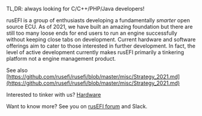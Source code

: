 TL,DR: always looking for C/C++/PHP/Java developers!

rusEFI is a group of enthusiasts developing a fundamentally _smarter_ open source ECU. As of 2021, we have built an amazing foundation but there are still too many loose ends for end users to run an engine successfully without keeping close tabs on development.  Current hardware and software offerings aim to cater to those interested in further development.  In fact, the level of active development currently makes rusEFI primarily a tinkering platform not a engine management product.

See also [https://github.com/rusefi/rusefi/blob/master/misc/Strategy_2021.md](https://github.com/rusefi/rusefi/blob/master/misc/Strategy_2021.md)

Interested to tinker with us? [Hardware](Hardware)

Want to know more? See you on [rusEFI forum](https://rusefi.com/forum) and Slack.
